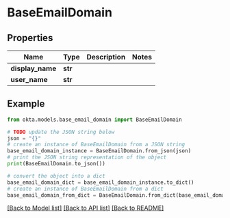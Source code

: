 # BaseEmailDomain


## Properties

Name | Type | Description | Notes
------------ | ------------- | ------------- | -------------
**display_name** | **str** |  | 
**user_name** | **str** |  | 

## Example

```python
from okta.models.base_email_domain import BaseEmailDomain

# TODO update the JSON string below
json = "{}"
# create an instance of BaseEmailDomain from a JSON string
base_email_domain_instance = BaseEmailDomain.from_json(json)
# print the JSON string representation of the object
print(BaseEmailDomain.to_json())

# convert the object into a dict
base_email_domain_dict = base_email_domain_instance.to_dict()
# create an instance of BaseEmailDomain from a dict
base_email_domain_from_dict = BaseEmailDomain.from_dict(base_email_domain_dict)
```
[[Back to Model list]](../README.md#documentation-for-models) [[Back to API list]](../README.md#documentation-for-api-endpoints) [[Back to README]](../README.md)


